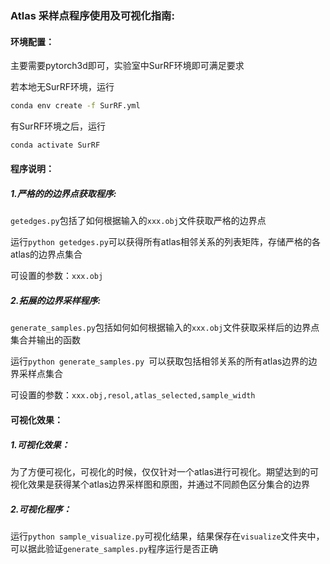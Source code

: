### Atlas 采样点程序使用及可视化指南:

#### 环境配置：

主要需要pytorch3d即可，实验室中SurRF环境即可满足要求

若本地无SurRF环境，运行

```bash
conda env create -f SurRF.yml
```

有SurRF环境之后，运行

```bash
conda activate SurRF
```

#### 程序说明：

##### 1.严格的的边界点获取程序:

`getedges.py`包括了如何根据输入的`xxx.obj`文件获取严格的边界点

运行`python getedges.py`可以获得所有atlas相邻关系的列表矩阵，存储严格的各atlas的边界点集合

可设置的参数：`xxx.obj`

##### 2.拓展的边界采样程序:

`generate_samples.py`包括如何如何根据输入的`xxx.obj`文件获取采样后的边界点集合并输出的函数

运行`python generate_samples.py `可以获取包括相邻关系的所有atlas边界的边界采样点集合

可设置的参数：`xxx.obj,resol,atlas_selected,sample_width`

#### 可视化效果：

##### 1.可视化效果：

为了方便可视化，可视化的时候，仅仅针对一个atlas进行可视化。期望达到的可视化效果是获得某个atlas边界采样图和原图，并通过不同颜色区分集合的边界

##### 2.可视化程序：

运行`python sample_visualize.py`可视化结果，结果保存在`visualize`文件夹中，可以据此验证`generate_samples.py`程序运行是否正确


